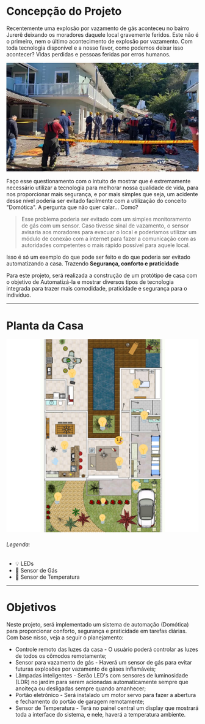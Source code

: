# Concepção do Projeto

Recentemente uma explosão por vazamento de gás aconteceu no bairro Jurerê deixando os moradores daquele local gravemente feridos. Este não é o primeiro, nem o último acontecimento de explosão por vazamento. Com toda tecnologia disponível e a nosso favor, como podemos deixar isso acontecer? Vidas perdidas e pessoas feridas por erros humanos. 

![Explosao](./Figuras/explosaojurere.jpg)

Faço esse questionamento com o intuito de mostrar que é extremamente necessário utilizar a tecnologia para melhorar nossa qualidade de vida, para nos proporcionar mais segurança, e por mais simples que seja, um acidente desse nível poderia ser evitado facilmente com a utilização do conceito "Domótica". A pergunta que não quer calar... Como?
> Esse problema poderia ser evitado com um simples monitoramento de gás com um sensor. Caso tivesse sinal de vazamento, o sensor avisaria aos moradores para evacuar o local e poderiamos utilizar um módulo de conexão com a internet para fazer a comunicação com as autoridades competentes o mais rápido possível para aquele local.

Isso é só um exemplo do que pode ser feito e do que poderia ser evitado automatizando a casa. Trazendo **Segurança, conforto e praticidade**

Para este projeto, será realizada a construção de um protótipo de casa com o objetivo de Automatizá-la e mostrar diversos tipos de tecnologia integrada para trazer mais comodidade, praticidade e segurança para o indivíduo.

---
# Planta da Casa

![Figura 1 - Planta da Casa](./Figuras/planta.jpg)

###### Legenda:
* 💡 LEDs 
* 💨 Sensor de Gás
* 🤒 Sensor de Temperatura

---
# Objetivos

Neste projeto, será implementado um sistema de automação (Domótica) para proporcionar conforto, segurança e praticidade em tarefas diárias. Com base nisso, veja a seguir o planejamento:

* Controle remoto das luzes da casa - O usuário poderá controlar as luzes de todos os cômodos remotamente;
* Sensor para vazamento de gás - Haverá um sensor de gás para evitar futuras explosões por vazamento de gáses inflamáveis;
* Lâmpadas inteligentes - Serão LED's com sensores de luminosidade (LDR) no jardim para serem acionadas automaticamente sempre que anoiteça ou desligadas sempre quando amanhecer;
* Portão eletrônico - Será instalado um motor servo para fazer a abertura e fechamento do portão de garagem remotamente; 
* Sensor de Temperatura - Terá no painel central um display que mostrará toda a interface do sistema, e nele, haverá a temperatura ambiente.
